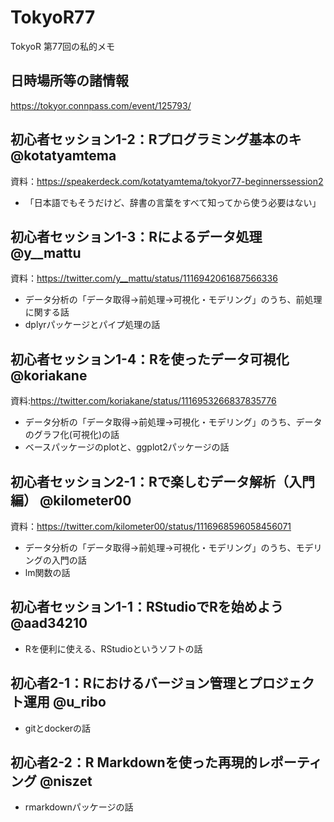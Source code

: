 # TokyoR77
TokyoR 第77回の私的メモ

## 日時場所等の諸情報
https://tokyor.connpass.com/event/125793/

## 初心者セッション1-2：Rプログラミング基本のキ @kotatyamtema

資料：https://speakerdeck.com/kotatyamtema/tokyor77-beginnerssession2

- 「日本語でもそうだけど、辞書の言葉をすべて知ってから使う必要はない」

## 初心者セッション1-3：Rによるデータ処理 @y__mattu

資料：https://twitter.com/y__mattu/status/1116942061687566336

- データ分析の「データ取得→前処理→可視化・モデリング」のうち、前処理に関する話
- dplyrパッケージとパイプ処理の話

## 初心者セッション1-4：Rを使ったデータ可視化 @koriakane

資料:https://twitter.com/koriakane/status/1116953266837835776

- データ分析の「データ取得→前処理→可視化・モデリング」のうち、データのグラフ化(可視化)の話
- ベースパッケージのplotと、ggplot2パッケージの話

## 初心者セッション2-1：Rで楽しむデータ解析（入門編） @kilometer00

資料：https://twitter.com/kilometer00/status/1116968596058456071

- データ分析の「データ取得→前処理→可視化・モデリング」のうち、モデリングの入門の話
- lm関数の話

## 初心者セッション1-1：RStudioでRを始めよう @aad34210

- Rを便利に使える、RStudioというソフトの話

## 初心者2-1：Rにおけるバージョン管理とプロジェクト運用 @u_ribo

- gitとdockerの話

## 初心者2-2：R Markdownを使った再現的レポーティング @niszet

- rmarkdownパッケージの話